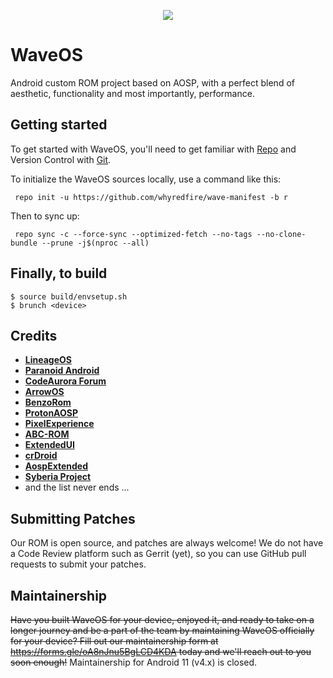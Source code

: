 <p align="center">
  <img src="https://i.imgur.com/HPowUAx.png" />
</p>

# WaveOS

Android custom ROM project based on AOSP, with a perfect blend of aesthetic, functionality and most importantly, performance.

## Getting started

To get started with WaveOS, you'll need to get familiar with [Repo](https://source.android.com/source/using-repo.html) and Version Control with [Git](https://source.android.com/source/version-control.html).

To initialize the WaveOS sources locally, use a command like this:
```
 repo init -u https://github.com/whyredfire/wave-manifest -b r
```

Then to sync up:
```
 repo sync -c --force-sync --optimized-fetch --no-tags --no-clone-bundle --prune -j$(nproc --all)
```

## Finally, to build

```
$ source build/envsetup.sh
$ brunch <device>
```

## Credits

 * [**LineageOS**](https://github.com/LineageOS)
 * [**Paranoid Android**](https://github.com/AOSPA)
 * [**CodeAurora Forum**](https://source.codeaurora.org/quic/la/)
 * [**ArrowOS**](https://github.com/ArrowOS)
 * [**BenzoRom**](https://github.com/BenzoRom)
 * [**ProtonAOSP**](https://github.com/ProtonAOSP)
 * [**PixelExperience**](https://github.com/PixelExperience)
 * [**ABC-ROM**](https://github.com/ezio84)
 * [**ExtendedUI**](https://github.com/Extended-UI/)
 * [**crDroid**](https://github.com/crDroidAndroid)
 * [**AospExtended**](https://github.com/AospExtended)
 * [**Syberia Project**](https://github.com/syberia-project)
 * and the list never ends ...

## Submitting Patches

Our ROM is open source, and patches are always welcome! We do not have a Code Review platform such as Gerrit (yet), so you can use GitHub pull requests to submit your patches.

## Maintainership

<strike>Have you built WaveOS for your device, enjoyed it, and ready to take on a longer journey and be a part of the team by maintaining WaveOS officially for your device? Fill out our maintainership form at https://forms.gle/oA8nJnu5BgLCD4KDA today and we'll reach out to you soon enough!</strike> Maintainership for Android 11 (v4.x) is closed.
